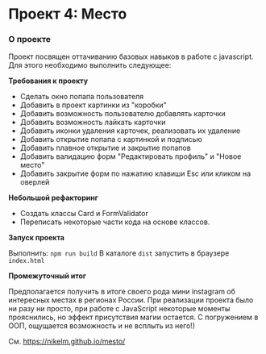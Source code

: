 # Проект 4: Место

### О проекте
Проект посвящен оттачиванию базовых навыков в работе с javascript.
Для этого необходимо выполнить следующее:

**Требования к проекту**

* Сделать окно попапа пользователя
* Добавить в проект картинки из "коробки"
* Добавить возможность пользователю добавлять карточки
* Добавить возможность лайкать карточки
* Добавить иконки удаления карточек, реализовать их удаление
* Добавить открытие попапа с картинкой и подписью
* Добавить плавное открытие и закрытие попапов
* Добавить валидацию форм "Редактировать профиль" и "Новое место"
* Добавить закрытие форм по нажатию клавиши Esc или кликом на оверлей


**Небольшой рефакторинг**

* Создать классы Card и FormValidator
* Переписать некоторые части кода на основе классов.

**Запуск проекта**

Выполнить: `npm run build`
В каталоге `dist` запустить в браузере `index.html`

**Промежуточный итог**

Предполагается получить в итоге своего рода мини instagram об интересных местах в регионах России.
При реализации проекта было ни разу ни просто, при работе c JavaScript некоторые моменты прояснились,
но эффект присутствия магии остается. С погружением в ООП, ощущается возможность и не всплыть из него!)

См. https://nikelm.github.io/mesto/
